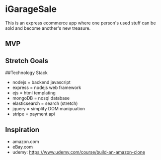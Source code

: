 # iGarageSale
This is an express ecommerce app where one person's used stuff can be sold and become another's new treasure.

## MVP


## Stretch Goals


##Technology Stack
* nodejs = backend javascript
* express = nodejs web framework
* ejs = html templating
* mongoDB = nosql database
* elasticsearch = search (stretch)
* jquery = simplify DOM manipuation
* stripe = payment api


## Inspiration
* amazon.com
* eBay.com
* udemy: https://www.udemy.com/course/build-an-amazon-clone
